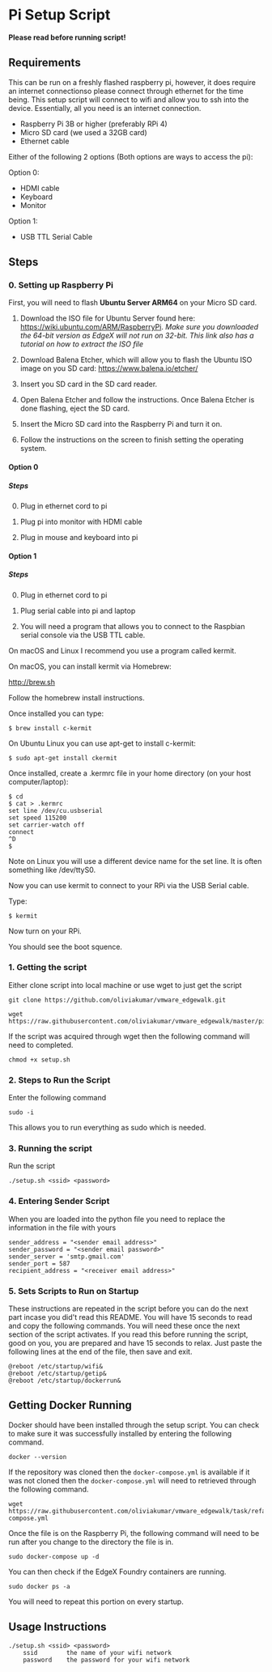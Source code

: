 # Pi Setup Script

**Please read before running script!**

## Requirements
This can be run on a freshly flashed raspberry pi, however, it does require an internet connectionso please connect through ethernet for the time being. This setup script will connect to wifi and allow you to ssh into the device. Essentially, all you need is an internet connection.

* Raspberry Pi 3B or higher (preferably RPi 4)
* Micro SD card (we used a 32GB card)
* Ethernet cable

Either of the following 2 options (Both options are ways to access the pi):

Option 0:
* HDMI cable
* Keyboard
* Monitor

Option 1:
* USB TTL Serial Cable

## Steps
### 0. Setting up Raspberry Pi
First, you will need to flash **Ubuntu Server ARM64** on your Micro SD card.

1. Download the ISO file for Ubuntu Server found here: https://wiki.ubuntu.com/ARM/RaspberryPi. *Make sure you downloaded the 64-bit version as EdgeX will not run on 32-bit. This link also has a tutorial on how to extract the ISO file*

2. Download Balena Etcher, which will allow you to flash the Ubuntu ISO image on you SD card: https://www.balena.io/etcher/

3. Insert you SD card in the SD card reader.

4. Open Balena Etcher and follow the instructions. Once Balena Etcher is done flashing, eject the SD card. 

5. Insert the Micro SD card into the Raspberry Pi and turn it on.

6. Follow the instructions on the screen to finish setting the operating system.

#### Option 0
##### Steps
0. Plug in ethernet cord to pi

1. Plug pi into monitor with HDMI cable

2. Plug in mouse and keyboard into pi

#### Option 1
##### Steps
0. Plug in ethernet cord to pi

1. Plug serial cable into pi and laptop

2. You will need a program that allows you to connect to the Raspbian serial console via the USB TTL cable.

On macOS and Linux I recommend you use a program called kermit.

On macOS, you can install kermit via Homebrew:

http://brew.sh

Follow the homebrew install instructions.

Once installed you can type:

```
$ brew install c-kermit
```

On Ubuntu Linux you can use apt-get to install c-kermit:

```
$ sudo apt-get install ckermit
```

Once installed, create a .kermrc file in your home directory (on your host computer/laptop):

```
$ cd
$ cat > .kermrc
set line /dev/cu.usbserial
set speed 115200
set carrier-watch off
connect
^D
$
```

Note on Linux you will use a different device name for the set line. It is often something like /dev/ttyS0.

Now you can use kermit to connect to your RPi via the USB Serial cable.

Type:

```
$ kermit
```

Now turn on your RPi.

You should see the boot squence.

### 1. Getting the script
Either clone script into local machine or use wget to just get the script

```
git clone https://github.com/oliviakumar/vmware_edgewalk.git
```

```
wget https://raw.githubusercontent.com/oliviakumar/vmware_edgewalk/master/pisetup/setup.sh
```

If the script was acquired through wget then the following command will need to completed.

```chmod +x setup.sh```

### 2. Steps to Run the Script
Enter the following command

```sudo -i```

This allows you to run everything as sudo which is needed.

### 3. Running the script
Run the script

```./setup.sh <ssid> <password>```

### 4. Entering Sender Script
When you are loaded into the python file you need to replace the information in the file with yours
```
sender_address = "<sender email address>"
sender_password = "<sender email password>"
sender_server = 'smtp.gmail.com'
sender_port = 587
recipient_address = "<receiver email address>"
```

### 5. Sets Scripts to Run on Startup
These instructions are repeated in the script before you can do the next part incase you did't read this README. You will have 15 seconds to read and copy the following commands. You will need these once the next section of the script activates. If you read this before running the script, good on you, you are prepared and have 15 seconds to relax. Just paste the following lines at the end of the file, then save and exit.
```
@reboot /etc/startup/wifi&
@reboot /etc/startup/getip&
@reboot /etc/startup/dockerrun&
```

## Getting Docker Running
Docker should have been installed through the setup script. You can check to make sure it was successfully installed by entering the following command.

```
docker --version
```

If the repository was cloned then the ```docker-compose.yml``` is available if it was not cloned then the ```docker-compose.yml``` will need to retrieved through the following command.

```
wget https://raw.githubusercontent.com/oliviakumar/vmware_edgewalk/task/refactoring/pisetup/docker-compose.yml
```

Once the file is on the Raspberry Pi, the following command will need to be run after you change to the directory the file is in.

```
sudo docker-compose up -d
```

You can then check if the EdgeX Foundry containers are running.

```
sudo docker ps -a
```

You will need to repeat this portion on every startup.

## Usage Instructions
```
./setup.sh <ssid> <password>
    ssid        the name of your wifi network
    password    the password for your wifi network
